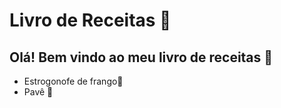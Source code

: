 # Livro de Receitas 🍴
## Olá! Bem vindo ao meu livro de receitas 📝
 - Estrogonofe de frango🍗
 - Pavê 🍰